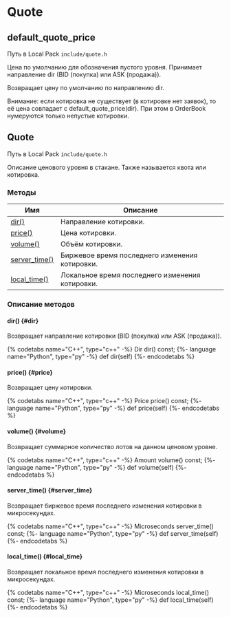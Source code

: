 # Quote

## default_quote_price

Путь в Local Pack `include/quote.h`

Цена по умолчанию для обозначения пустого уровня.
Принимает направление dir (BID (покупка) или ASK (продажа)).

Возвращает цену по умолчанию по направлению dir.

Внимание: если котировка не существует (в котировке нет заявок), то её цена совпадает с default_quote_price(dir).
При этом в OrderBook нумеруются только непустые котировки.

## Quote

Путь в Local Pack `include/quote.h`

Описание ценового уровня в стакане.
Также называется квота или котировка.

### Методы

| Имя | Описание |
| --- | --- |
| [dir()](#dir) | Направление котировки. |
| [price()](#price) | Цена котировки. |
| [volume()](#volume) | Объём котировки. |
| [server_time()](#server_time) | Биржевое время последнего изменения котировки. |
| [local_time()](#local_time) | Локальное время последнего изменения котировки. |

### Описание методов

#### dir() {#dir}

Возвращает направление котировки (BID (покупка) или ASK (продажа)).

{% codetabs name="C++", type="c++" -%}
Dir dir() const;
{%- language name="Python", type="py" -%}
def dir(self)
{%- endcodetabs %}

#### price() {#price}

Возвращает цену котировки.

{% codetabs name="C++", type="c++" -%}
Price price() const;
{%- language name="Python", type="py" -%}
def price(self)
{%- endcodetabs %}

#### volume() {#volume}

Возвращает суммарное количество лотов на данном ценовом уровне.

{% codetabs name="C++", type="c++" -%}
Amount volume() const;
{%- language name="Python", type="py" -%}
def volume(self)
{%- endcodetabs %}

#### server_time() {#server_time}

Возвращает биржевое время последнего изменения котировки в микросекундах.

{% codetabs name="C++", type="c++" -%}
Microseconds server_time() const;
{%- language name="Python", type="py" -%}
def server_time(self)
{%- endcodetabs %}

#### local_time() {#local_time}

Возвращает локальное время последнего изменения котировки в микросекундах.

{% codetabs name="C++", type="c++" -%}
Microseconds local_time() const;
{%- language name="Python", type="py" -%}
def local_time(self)
{%- endcodetabs %}
